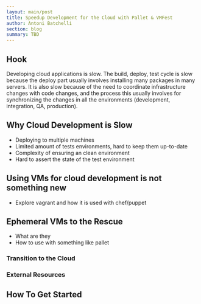 ```yaml
---
layout: main/post
title: Speedup Development for the Cloud with Pallet & VMFest
author: Antoni Batchelli
section: blog
summary: TBD
--- 
```


Hook
----
Developing cloud applications is slow. The build, deploy, test cycle
is slow because the deploy part usually involves installing many
packages in many servers. It is also slow because of the need to
coordinate infrastructure changes with code changes, and the process
this usually involves for synchronizing the changes in all the
environments (development, integration, QA, production).

Why Cloud Development is Slow
-----------------------------
- Deploying to multiple machines
- Limited amount of tests environments, hard to keep them up-to-date
- Complexity of ensuring an clean environment
- Hard to assert the state of the test environment

Using VMs for cloud development is not something new
----------------------------------------------------
- Explore vagrant and how it is used with chef/puppet

Ephemeral VMs to the Rescue
---------------------------
- What are they
- How to use with something like pallet

### Transition to the Cloud
### External Resources

How To Get Started
------------------

